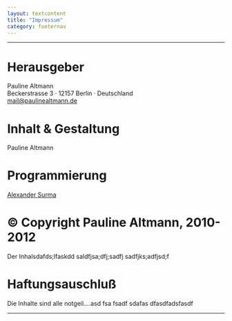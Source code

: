 ```yaml
---
layout: textcontent
title: "Impressum"
category: footernav
---
```


*****

Herausgeber
===========
Pauline Altmann  
Beckerstrasse 3 · 12157 Berlin · Deutschland  
<mail@paulinealtmann.de>

Inhalt & Gestaltung
===================
Pauline Altmann

Programmierung
==============
[Alexander Surma](mailto:surma@surmair.de)

© Copyright Pauline Altmann, 2010-2012
======================================
Der Inhalsdafds;lfaskdd
saldfjsa;dfj;sadfj
sadfjks;adfjsd;f

Haftungsauschluß
================
Die Inhalte sind alle notgeil....asd
fsa
fsadf
sdafas
dfasdfadsfasdf

*****

